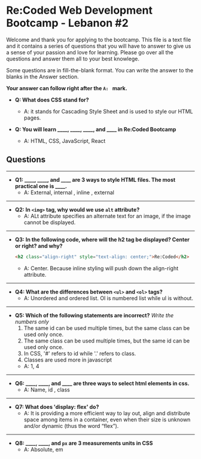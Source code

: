 # Re:Coded Web Development Bootcamp - Lebanon #2
Welcome and thank you for applying to the bootcamp. This file is a text file and it contains a series of questions that you will have to answer to give us a sense of your passion and love for learning. Please go over all the questions and answer them all to your best knowlege.

Some questions are in fill-the-blank format. You can write the answer to the blanks in the Answer section.

**Your answer can follow right after the `A: ` mark.**

- **Q: What does CSS stand for?**
  - A: it stands for Cascading Style Sheet and is used to style our HTML pages.


- **Q: You will learn ____, ____, ____, and ____ in Re:Coded Bootcamp**
  - A: HTML, CSS, JavaScript, React

## Questions
------------


- **Q1: ____, ____, and ____ are 3 ways to style HTML files. The most practical one is ____.**
  - A: External, internal , inline , external


---------
- **Q2: In `<img>` tag, why would we use `alt` attribute?**
  - A:  ALt attribute specifies an alternate text for an image, if the image cannot be displayed.


---------
- **Q3: In the following code, where will the h2 tag be displayed? Center or right? and why?**
  ```html
  <h2 class="align-right" style="text-align: center;">Re:Coded</h2>
  ```
  - A: Center. Because inline styling will push down the align-right attribute.


---------
- **Q4: What are the differences between `<ul>` and `<ol>` tags?**
  - A: Unordered and ordered list. Ol is numbered list while ul is without.


---------
- **Q5: Which of the following statements are incorrect?** *Write the numbers only*
  1. The same id can be used multiple times, but the same class can be used only once.
  2. The same class can be used multiple times, but the same id can be used only once.
  3. In CSS, '#' refers to id while '.' refers to class.
  4. Classes are used more in javascript
  - A: 1, 4


---------
- **Q6: ____, ____, and ____ are three ways to select html elements in css.**
  - A: Name, id , class


---------
- **Q7: What does 'display: flex' do?**
  - A: It is providing a more efficient way to lay out, align and distribute space among items in a container, even when their size is unknown and/or dynamic (thus the word “flex”).


---------
- **Q8: ____, ____, and `px` are 3 measurements units in CSS**
  - A: Absolute, em


